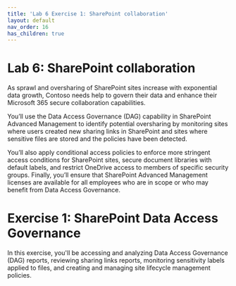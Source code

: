 ```yaml
---
title: 'Lab 6 Exercise 1: SharePoint collaboration'
layout: default
nav_order: 16
has_children: true
---
```


# Lab 6: SharePoint collaboration
 
As sprawl and oversharing of SharePoint sites increase with exponential data growth, Contoso needs help to govern their data and enhance their Microsoft 365 secure collaboration capabilities.

You’ll use the Data Access Governance (DAG) capability in SharePoint Advanced Management to identify potential oversharing by monitoring sites where users created new sharing links in SharePoint and sites where sensitive files are stored and the policies have been detected. 

You’ll also apply conditional access policies to enforce more stringent access conditions for SharePoint sites, secure document libraries with default labels, and restrict OneDrive access to members of specific security groups. Finally, you’ll ensure that SharePoint Advanced Management licenses are available for all employees who are in scope or who may benefit from Data Access Governance.


# Exercise 1: SharePoint Data Access Governance 

In this exercise, you'll be accessing and analyzing Data Access Governance (DAG) reports, reviewing sharing links reports, monitoring sensitivity labels applied to files, and creating and managing site lifecycle management policies.
